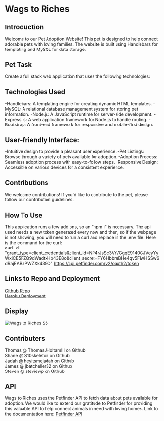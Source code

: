# Wags to Riches
## Introduction
Welcome to our Pet Adoption Website! This pet is designed to help connect adorable pets with loving families. The website is built using Handlebars for templating and MySQL for data storage.
## Pet Task
Create a full stack web application that uses the following technologies:
## Technologies Used
-Handlebars: A templating engine for creating dynamic HTML templates.
-MySQL: A relational database management system for storing pet information.
-Node.js: A JavaScript runtime for server-side development.
-Express.js: A web application framework for Node.js to handle routing.
-Bootstrap: A front-end framework for responsive and mobile-first design.
## User-friendly Interface:
-Intuitive design to provide a pleasant user experience.
-Pet Listings: Browse through a variety of pets available for adoption.
-Adoption Process: Seamless adoption process with easy-to-follow steps.
-Responsive Design: Accessible on various devices for a consistent experience.
## Contributions
We welcome contributions! If you'd like to contribute to the pet, please follow our contribution guidelines.
## How To Use
This application runs a few add ons, so an "npm i" is necessary. The api used needs a new token generated every now and then, so if the webpage is not showing, you will need to run a curl and replace in the .env file. Here is the command for the curl: <br>
curl -d "grant_type=client_credentials&client_id=NP4rJsSc3VrVGgqE9140GJVeyYyWxiCE5FZQ9dWadtxHb43E8o&client_secret=FY6HbbruBHe4qv5FIwHSSw6dRajEABaPWZXk439O" https://api.petfinder.com/v2/oauth2/token
## Links to Repo and Deployment
[Github Repo](https://github.com/S10skeleton/Wags-to-Riches) <br>
[Heroku Deployment](https://wags-to-riches-e18aa5042031.herokuapp.com/)
## Display
![Wags to Riches SS](https://github.com/S10skeleton/Wags-to-Riches/assets/145732309/4344ba3a-00b7-4e07-8861-f39fa99d9129)
## Contributers
Thomas @ ThomasJHoltamIII on Github <br>
Shane @ S10skeleton on Github <br>
Jadah @ heyitsmejadah on Github <br>
James @ jbatcheller32 on Github <br>
Steven @ steviewp on Github <br>
## API
Wags to Riches uses the Petfinder API to fetch data about pets available for adoption. We would like to extend our gratitude to Petfinder for providing this valuable API to help connect animals in need with loving homes. Link to the documentation here:
[Petfinder API](https://www.petfinder.com/developers/v2/docs/)
